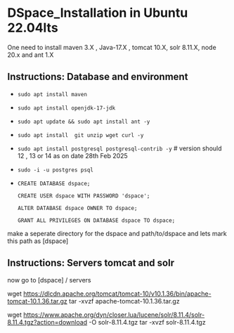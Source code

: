 # DSpace_Installation in Ubuntu 22.04lts

 One need to install maven 3.X , Java-17.X , tomcat 10.X, solr 8.11.X, node 20.x and ant 1.X

 ## Instructions: Database and environment 
 -   `sudo apt install maven`
 -   `sudo apt install openjdk-17-jdk`
 -   `sudo apt update && sudo apt install ant -y`
 -   `sudo apt install  git unzip wget curl -y`
 -   `sudo apt install postgresql postgresql-contrib -y`  # version should 12 , 13 or 14 as on date 28th Feb 2025
 -   `sudo -i -u postgres psql`
 -   `CREATE DATABASE dspace;`
   
     `CREATE USER dspace WITH PASSWORD 'dspace';`
    
     `ALTER DATABASE dspace OWNER TO dspace;`
    
     `GRANT ALL PRIVILEGES ON DATABASE dspace TO dspace;`


     
   make a seperate directory for the dspace and path/to/dspace and lets mark this path as [dspace]



## Instructions: Servers tomcat and solr
   now go to [dspace] / servers

   
   wget https://dlcdn.apache.org/tomcat/tomcat-10/v10.1.36/bin/apache-tomcat-10.1.36.tar.gz
   tar -xvzf apache-tomcat-10.1.36.tar.gz

   wget https://www.apache.org/dyn/closer.lua/lucene/solr/8.11.4/solr-8.11.4.tgz?action=download -O solr-8.11.4.tgz
   tar -xvzf solr-8.11.4.tgz


    




